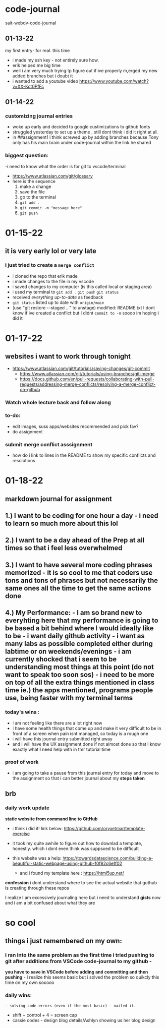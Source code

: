 # code-journal
sait-webdv-code-journal
## 01-13-22
my first entry- for real. this time 
- i made my ssh key - not entirely sure how. 
- erik helped me big time 
- well i am very much trying tp figure out if ive properly m,erged my new added branches but i doubt it
- i wanted to add a youtube video https://www.youtube.com/watch?v=XX-Kct0PfFc
## 01-14-22
### customizing journal entries
- woke up early and decided to google custimizations to github fonts
- struggled yesterday to set up a theme , still dont think i did it right at all. 
- in ##assignment1 i think screwed up by adding branches because Tony only has his main brain under code-journal within the link he shared
### biggest question:
-i need to know what the order is for git to vscode/terminal
- https://www.atlassian.com/git/glossary
- here is the sequence
    1. make a change
    2. save the file
    3. go to the terminal
    4. ` git add . `
    5. ` git commit -m "message here" `
    6.  ` git push `

# 01-15-22
## it is very early lol or very late 
### i just tried to create a `merge conflict` 
- i cloned the repo that erik made
- i made changes to the file in my vscode
- i saved changes to my computer (is this called local or staging area)
- i used my terminal to `git add .` `git push` `git status`
- received *everything up-to-date* as feedback
- `git status` listed up to date with `origin/main`
- (use "git restore --staged <file>..." to unstage)
        modified:   README.txt
        I dont know if ive created a conflict
        but I didnt `commit to -m`  soooo im hoping i did it

# 01-17-22
## websites i want to work through tonight
- https://www.atlassian.com/git/tutorials/saving-changes/git-commit
    -  https://www.atlassian.com/git/tutorials/using-branches/git-merge
    -    https://docs.github.com/en/pull-requests/collaborating-with-pull-requests/addressing-merge-conflicts/resolving-a-merge-conflict-on-github

 ### Watch whole lecture back and follow along

 ### to-do:
 - edit images, suss apps/websites recommended and pick fav?
 - do assignment

### submit merge conflict asssignment
- how do i link to lines in the README to show my specific conflicts and resolutions

# 01-18-22
## markdown journal for assignment

1.) I want to be coding for one hour a day
    - i need to learn so much more about this lol
---

2.) I want to be a day ahead of the Prep at all times so that i feel less overwhelmed
---

3.) I want to have several more coding phrases memorized
    - it is so cool to me that coders use tons and tons of phrases but not necessarily the same ones all the time to get the same actions done
---

4.) My Performance:
    - I am so brand new to everyhting here that my performance is going to be based a bit behind where I would ideally like to be
    - i want daily github activity
    - i want as many labs as possible completed either during labtime or on  weekends/evenings
    - i am currently shocked that i seem to be understanding most things at this point (do not want to speak too soon sos)
    - i need to be more on top of all the extra things mentioned in class time 
        ie.) the apps mentioned, programs people use, being faster with my terminal terms
--- 

### today's wins :
- I am not feeling like there are a lot right now
- I have some health things that come up and make it very difficult to be in front of a screen when pain isnt managed, so today is a rough one
- i will have this journal entry submitted right away
- and i will have the UX assignment done if not almost done so that I know exactly what I need help with in tmr tutorial time

### proof of work

- i am going to take a pause from this journal entry for today and move to the assignment so that i can better journal about my **steps taken** 
## brb

### daily work update
**static website from command line to GitHub**
- i think i did it! link below:
https://github.com/oryxetmar/template-exercise

- it took my quite awhile to figure out how to downlad a template, honestly. which i dont even think was suppsoed to be difficult
- this website was a help: https://towardsdatascience.com/building-a-beautiful-static-webpage-using-github-f0f92c6e1f02
    - and i found my template here : https://html5up.net/

**confession** i dont understand where to see the actual website that guthub is creating through these repos

I realize I am excessively journaling here but i need to understand **gists** now and i am a bit confused about what they are

# so cool
## things i just remembered on my own:
### i ran into the same problem as the first time i tried pushing to git after additions from VSCode code-journal to my github -
**you have to save in VSCode before adding and committing and then pushing**
    - i realize this seems basic but i solved the problem so quikcly this time on my own sooooo
### daily wins:
    - solving code errors (even if the most basic) - nailed it.

- shift + control + 4 = screen cap
- cassie codes - design blog details/Ashlyn showing us her blog design